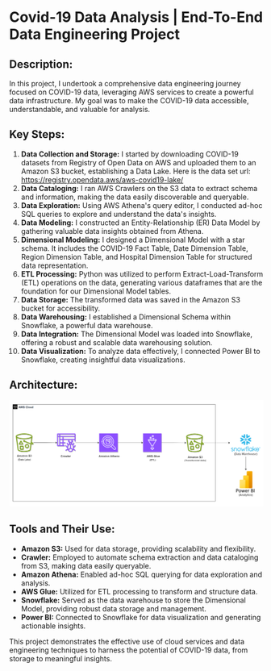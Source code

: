 # Covid-19 Data Analysis | End-To-End Data Engineering Project

## Description:
In this project, I undertook a comprehensive data engineering journey focused on COVID-19 data, leveraging AWS services to create a powerful data infrastructure. My goal was to make the COVID-19 data accessible, understandable, and valuable for analysis.

## Key Steps:
1. **Data Collection and Storage:** I started by downloading COVID-19 datasets from Registry of Open Data on AWS and uploaded them to an Amazon S3 bucket, establishing a Data Lake. Here is the data set url: https://registry.opendata.aws/aws-covid19-lake/
2. **Data Cataloging:** I ran AWS Crawlers on the S3 data to extract schema and information, making the data easily discoverable and queryable.
3. **Data Exploration:** Using AWS Athena's query editor, I conducted ad-hoc SQL queries to explore and understand the data's insights.
4. **Data Modeling:** I constructed an Entity-Relationship (ER) Data Model by gathering valuable data insights obtained from Athena.
5. **Dimensional Modeling:** I designed a Dimensional Model with a star schema. It includes the COVID-19 Fact Table, Date Dimension Table, Region Dimension Table, and Hospital Dimension Table for structured data representation.
6. **ETL Processing:** Python was utilized to perform Extract-Load-Transform (ETL) operations on the data, generating various dataframes that are the foundation for our Dimensional Model tables.
7. **Data Storage:** The transformed data was saved in the Amazon S3 bucket for accessibility.
8. **Data Warehousing:** I established a Dimensional Schema within Snowflake, a powerful data warehouse.
9. **Data Integration:** The Dimensional Model was loaded into Snowflake, offering a robust and scalable data warehousing solution.
10. **Data Visualization:** To analyze data effectively, I connected Power BI to Snowflake, creating insightful data visualizations.


## Architecture:
![Architecture diagram](https://github.com/abakash08/covid-19-data-analysis-end-to-end-project/blob/main/Covid-19%20DE%20Architecture.png)

## Tools and Their Use:

- **Amazon S3:** Used for data storage, providing scalability and flexibility.
- **Crawler:** Employed to automate schema extraction and data cataloging from S3, making data easily queryable.
- **Amazon Athena:** Enabled ad-hoc SQL querying for data exploration and analysis.
- **AWS Glue:** Utilized for ETL processing to transform and structure data.
- **Snowflake:** Served as the data warehouse to store the Dimensional Model, providing robust data storage and management.
- **Power BI:** Connected to Snowflake for data visualization and generating actionable insights.

This project demonstrates the effective use of cloud services and data engineering techniques to harness the potential of COVID-19 data, from storage to meaningful insights.

